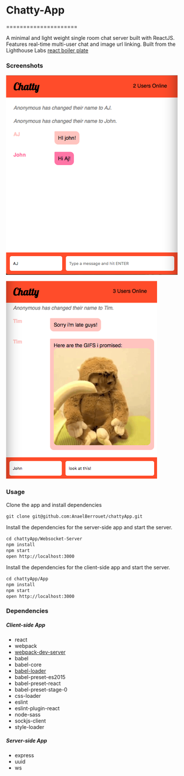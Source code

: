 # Chatty-App
=====================

A minimal and light weight single room chat server built with ReactJS. Features real-time multi-user chat and image url linking.
Built from the Lighthouse Labs [react boiler plate](github.com/lighthouse-labs/react-simple-boilerplate.git)

### Screenshots
![chat Screen](https://github.com/AnaelBerrouet/chattyApp/blob/master/App/build/Screen%20Shot%202018-11-01%20at%207.43.23%20PM.png)

![chat Screen with gif](https://github.com/AnaelBerrouet/chattyApp/blob/master/App/build/Screen%20Shot%202018-11-01%20at%207.49.57%20PM.png)

### Usage

Clone the app and install dependencies
```
git clone git@github.com:AnaelBerrouet/chattyApp.git
````
Install the dependencies for the server-side app and start the server.
```
cd chattyApp/Websocket-Server
npm install
npm start
open http://localhost:3000
```

Install the dependencies for the client-side app and start the server.
```
cd chattyApp/App
npm install
npm start
open http://localhost:3000
```

### Dependencies

##### Client-side App
* react
* webpack
* [webpack-dev-server](https://github.com/webpack/webpack-dev-server)
* babel
* babel-core
* [babel-loader](https://github.com/babel/babel-loader)
* babel-preset-es2015
* babel-preset-react
* babel-preset-stage-0
* css-loader
* eslint
* eslint-plugin-react
* node-sass
* sockjs-client
* style-loader

##### Server-side App
* express
* uuid
* ws
